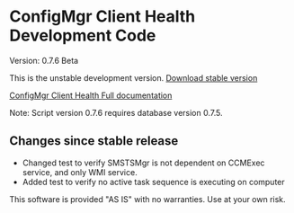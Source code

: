 # ConfigMgr Client Health Development Code

Version: 0.7.6 Beta

This is the unstable development version.
[Download stable version](https://gallery.technet.microsoft.com/ConfigMgr-Client-Health-ccd00bd7)

[ConfigMgr Client Health Full documentation](https://www.andersrodland.com/configmgr-client-health/)

Note: Script version 0.7.6 requires database version 0.7.5.

## Changes since stable release

* Changed test to verify SMSTSMgr is not dependent on CCMExec service, and only WMI service.
* Added test to verify no active task sequence is executing on computer

This software is provided "AS IS" with no warranties. Use at your own risk.